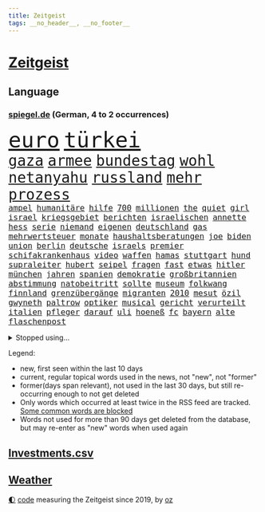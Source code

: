 ```yaml
---
title: Zeitgeist
tags: __no_header__, __no_footer__
---
```


# [Zeitgeist](https://oliz.io/zeitgeist/)

## Language

<h3><a href="https://www.spiegel.de" target="_blank">spiegel.de</a> (German, 4 to 2 occurrences)</h3>
<p style="font-family:monospace">
<span style="font-size:32pt"><a href="news_links.html#euro" class="current">euro</a></span>
<span style="font-size:32pt"><a href="news_links.html#türkei" class="current">türkei</a></span>
<br>
<span style="font-size:22pt"><a href="news_links.html#gaza" class="current">gaza</a></span>
<span style="font-size:22pt"><a href="news_links.html#armee" class="current">armee</a></span>
<span style="font-size:22pt"><a href="news_links.html#bundestag" class="current">bundestag</a></span>
<span style="font-size:22pt"><a href="news_links.html#wohl" class="current">wohl</a></span>
<span style="font-size:22pt"><a href="news_links.html#netanyahu" class="current">netanyahu</a></span>
<span style="font-size:22pt"><a href="news_links.html#russland" class="current">russland</a></span>
<span style="font-size:22pt"><a href="news_links.html#mehr" class="current">mehr</a></span>
<span style="font-size:22pt"><a href="news_links.html#prozess" class="current">prozess</a></span>
<br>
<span style="font-size:12pt"><a href="news_links.html#ampel" class="current">ampel</a></span>
<span style="font-size:12pt"><a href="news_links.html#humanitäre" class="current">humanitäre</a></span>
<span style="font-size:12pt"><a href="news_links.html#hilfe" class="current">hilfe</a></span>
<span style="font-size:12pt"><a href="news_links.html#700" class="current">700</a></span>
<span style="font-size:12pt"><a href="news_links.html#millionen" class="current">millionen</a></span>
<span style="font-size:12pt"><a href="news_links.html#the" class="current">the</a></span>
<span style="font-size:12pt"><a href="news_links.html#quiet" class="new">quiet</a></span>
<span style="font-size:12pt"><a href="news_links.html#girl" class="new">girl</a></span>
<span style="font-size:12pt"><a href="news_links.html#israel" class="current">israel</a></span>
<span style="font-size:12pt"><a href="news_links.html#kriegsgebiet" class="new">kriegsgebiet</a></span>
<span style="font-size:12pt"><a href="news_links.html#berichten" class="current">berichten</a></span>
<span style="font-size:12pt"><a href="news_links.html#israelischen" class="current">israelischen</a></span>
<span style="font-size:12pt"><a href="news_links.html#annette" class="current">annette</a></span>
<span style="font-size:12pt"><a href="news_links.html#hess" class="current">hess</a></span>
<span style="font-size:12pt"><a href="news_links.html#serie" class="current">serie</a></span>
<span style="font-size:12pt"><a href="news_links.html#niemand" class="current">niemand</a></span>
<span style="font-size:12pt"><a href="news_links.html#eigenen" class="current">eigenen</a></span>
<span style="font-size:12pt"><a href="news_links.html#deutschland" class="current">deutschland</a></span>
<span style="font-size:12pt"><a href="news_links.html#gas" class="current">gas</a></span>
<span style="font-size:12pt"><a href="news_links.html#mehrwertsteuer" class="current">mehrwertsteuer</a></span>
<span style="font-size:12pt"><a href="news_links.html#monate" class="current">monate</a></span>
<span style="font-size:12pt"><a href="news_links.html#haushaltsberatungen" class="new">haushaltsberatungen</a></span>
<span style="font-size:12pt"><a href="news_links.html#joe" class="current">joe</a></span>
<span style="font-size:12pt"><a href="news_links.html#biden" class="current">biden</a></span>
<span style="font-size:12pt"><a href="news_links.html#union" class="current">union</a></span>
<span style="font-size:12pt"><a href="news_links.html#berlin" class="current">berlin</a></span>
<span style="font-size:12pt"><a href="news_links.html#deutsche" class="current">deutsche</a></span>
<span style="font-size:12pt"><a href="news_links.html#israels" class="current">israels</a></span>
<span style="font-size:12pt"><a href="news_links.html#premier" class="current">premier</a></span>
<span style="font-size:12pt"><a href="news_links.html#schifakrankenhaus" class="new">schifakrankenhaus</a></span>
<span style="font-size:12pt"><a href="news_links.html#video" class="current">video</a></span>
<span style="font-size:12pt"><a href="news_links.html#waffen" class="current">waffen</a></span>
<span style="font-size:12pt"><a href="news_links.html#hamas" class="current">hamas</a></span>
<span style="font-size:12pt"><a href="news_links.html#stuttgart" class="current">stuttgart</a></span>
<span style="font-size:12pt"><a href="news_links.html#hund" class="current">hund</a></span>
<span style="font-size:12pt"><a href="news_links.html#supraleiter" class="new">supraleiter</a></span>
<span style="font-size:12pt"><a href="news_links.html#hubert" class="current">hubert</a></span>
<span style="font-size:12pt"><a href="news_links.html#seipel" class="new">seipel</a></span>
<span style="font-size:12pt"><a href="news_links.html#fragen" class="current">fragen</a></span>
<span style="font-size:12pt"><a href="news_links.html#fast" class="current">fast</a></span>
<span style="font-size:12pt"><a href="news_links.html#etwas" class="current">etwas</a></span>
<span style="font-size:12pt"><a href="news_links.html#hitler" class="current">hitler</a></span>
<span style="font-size:12pt"><a href="news_links.html#münchen" class="current">münchen</a></span>
<span style="font-size:12pt"><a href="news_links.html#jahren" class="current">jahren</a></span>
<span style="font-size:12pt"><a href="news_links.html#spanien" class="current">spanien</a></span>
<span style="font-size:12pt"><a href="news_links.html#demokratie" class="current">demokratie</a></span>
<span style="font-size:12pt"><a href="news_links.html#großbritannien" class="current">großbritannien</a></span>
<span style="font-size:12pt"><a href="news_links.html#abstimmung" class="current">abstimmung</a></span>
<span style="font-size:12pt"><a href="news_links.html#natobeitritt" class="current">natobeitritt</a></span>
<span style="font-size:12pt"><a href="news_links.html#sollte" class="current">sollte</a></span>
<span style="font-size:12pt"><a href="news_links.html#museum" class="current">museum</a></span>
<span style="font-size:12pt"><a href="news_links.html#folkwang" class="new">folkwang</a></span>
<span style="font-size:12pt"><a href="news_links.html#finnland" class="current">finnland</a></span>
<span style="font-size:12pt"><a href="news_links.html#grenzübergänge" class="current">grenzübergänge</a></span>
<span style="font-size:12pt"><a href="news_links.html#migranten" class="current">migranten</a></span>
<span style="font-size:12pt"><a href="news_links.html#2010" class="current">2010</a></span>
<span style="font-size:12pt"><a href="news_links.html#mesut" class="current">mesut</a></span>
<span style="font-size:12pt"><a href="news_links.html#özil" class="current">özil</a></span>
<span style="font-size:12pt"><a href="news_links.html#gwyneth" class="current">gwyneth</a></span>
<span style="font-size:12pt"><a href="news_links.html#paltrow" class="current">paltrow</a></span>
<span style="font-size:12pt"><a href="news_links.html#optiker" class="new">optiker</a></span>
<span style="font-size:12pt"><a href="news_links.html#musical" class="current">musical</a></span>
<span style="font-size:12pt"><a href="news_links.html#gericht" class="current">gericht</a></span>
<span style="font-size:12pt"><a href="news_links.html#verurteilt" class="current">verurteilt</a></span>
<span style="font-size:12pt"><a href="news_links.html#italien" class="current">italien</a></span>
<span style="font-size:12pt"><a href="news_links.html#pfleger" class="current">pfleger</a></span>
<span style="font-size:12pt"><a href="news_links.html#darauf" class="current">darauf</a></span>
<span style="font-size:12pt"><a href="news_links.html#uli" class="current">uli</a></span>
<span style="font-size:12pt"><a href="news_links.html#hoeneß" class="current">hoeneß</a></span>
<span style="font-size:12pt"><a href="news_links.html#fc" class="current">fc</a></span>
<span style="font-size:12pt"><a href="news_links.html#bayern" class="current">bayern</a></span>
<span style="font-size:12pt"><a href="news_links.html#alte" class="current">alte</a></span>
<span style="font-size:12pt"><a href="news_links.html#flaschenpost" class="new">flaschenpost</a></span>
</p>
<details>
<summary>Stopped using...</summary>
<p class="former" style="font-size:12pt">
wirkte(1121) draußen(1119) fünfte(1119) identifiziert(1119) verfolgen(1118) brücke(1117) joachim(1117) krankenhäusern(1117) mittelmeer(1117) nawalny(1117) gestoßen(1116) hinterher(1116) jahrzehntelang(1116) kardinal(1116) untersagt(1116) widerspricht(1116) aufgeben(1115) bessere(1115) erfahren(1115) gelassen(1115) 22(1114) bayerische(1114) bidens(1114) egal(1114) florida(1114) verändert(1114) aufstieg(1113) entdeckte(1113) hieß(1113) szenen(1113) tiefe(1113) wahrheit(1113) wolle(1113) überlebt(1113) elfmeter(1112) geheimnis(1112) pocht(1112) rand(1112) schaltet(1112) spdpolitiker(1112) weltweite(1112) zurzeit(1112) amerikaner(1111) beteiligten(1111) bundesland(1111) einzelne(1111) englische(1111) erfasst(1111) preisen(1111) roman(1111) verbreitet(1111) verlässt(1111) wechseln(1111) angeblichen(1110) drohungen(1110) künftigen(1110) mai(1110) maß(1110) zahlung(1110) besucher(1109) illegal(1109) islamischer(1109) schwierigkeiten(1109) bestätigen(1108) jüngeren(1108) zuversicht(1108) bekamen(1107) bull(1107) indes(1107) engagement(1106) fund(1106) glücklich(1106) lügen(1106) netzwerk(1106) pflanzen(1106) satz(1106) lebte(1105) minute(1105) trainieren(1105) vorübergehend(1105) brite(1104) brutal(1104) saarland(1104) unbedingt(1104) versuchte(1104) warschau(1104) halb(1103) toter(1103) töten(1103) erlitt(1102) hielten(1102) verfehlt(1102) beiträge(1101) bürgermeisterin(1101) haaland(1101) nase(1101) triumph(1101) 1500(1100) extremen(1099) geprägt(1099) licht(1099) überleben(1099) gang(1098) spannungen(1098) offiziellen(1097) einnahmen(1096) stelle(1096) änderungen(1096) echten(1095) einschätzung(1095) erfolgreichsten(1095) regelung(1094) lücke(1093) behalten(1092) mangel(1092) monats(1092) em(1091) leider(1091) skeptisch(1091) syrer(1091) großem(1090) analysiert(1087) nationalen(1087) stellung(1086) atomkraft(1085) enorme(1085) fortsetzung(1085) prognose(1085) rang(1084) schaut(1082) zeigten(1080) finanzielle(1079) verständnis(1078) empfangen(1067) verpasste(1067) ausgaben(1066) herausforderungen(1065) drohne(1061) ära(1061) heidelberg(1030) extremwetter(988) skandale(978) 4000(963) westlichen(923) stoltenberg(918) unfälle(899) kontinent(881) serbien(878) sammelt(863) tricks(862) schwäche(861) seither(857) arte(852) ausnahme(851) lebensmitteln(850) rechtens(840) mächtigen(836) landsleute(826) technischen(823) erfolgreichste(818) dörfer(815) 20000(810) kameras(808) schlafen(789) gewohnt(788) börsen(787) gemeinschaft(783) world(782) diebe(780) gleichen(766) konflikts(764) radikalen(764) worum(760) krankenkassen(748) wichtiges(743) siebten(742) 41(729) stadtteil(715) museen(700) promis(698) zustande(694) piloten(691) frühe(680) aufgestellt(675) heikel(666) beschäftigen(657) kahn(654) bonn(653) geplatzt(650) erneuert(642) streiken(642) herausgefunden(629) aufhören(624) brüder(622) 40000(619) transparenz(618) sklaverei(607) gestärkt(603) schildern(601) erneuerbare(596) spiegelbildungsnewsletter(595) starkregen(593) typ(589) arbeitsbedingungen(588) herzen(586) starkes(581) messerattacke(580) modernen(580) günstige(576) indem(569) handys(568) crew(567) abgrund(566) boxen(565) ertrinken(557) zugänglich(556) dahin(544) psychiatrie(542) zentrale(541) zustände(536) steuerhinterziehung(534) erleichtert(527) angeschlagenen(524) bedrohte(516) reporterin(515) schwächen(515) joshua(513) stockholm(513) tiefer(512) jimmy(499) gelöscht(497) setzten(495) grün(491) partnerin(487) bleibe(484) geste(484) stören(477) gehirn(459) geheime(457) zivile(452) mithalten(445) ron(445) verschärfung(439) 63(436) wünsche(436) farben(424) gewässer(423) rätseln(422) russlandukrainenews(418) freigegeben(415) erzielte(413) bewusstlos(408) kollege(405) bulgarien(404) historisches(404) indiens(404) drohung(403) rose(402) stärkere(397) haustier(396) wählt(395) rückblick(394) erleichtern(391) zimmer(391) wohnungsbau(388) überraschenden(387) staatsanwalt(385) abgestimmt(384) 300000(383) prigoschin(383) männliche(382) beobachtungen(381) entführen(381) freundschaft(380) prien(380) karriereberaterin(378) 23jährige(372) gefangenen(372) forscht(371) alice(367) verehrt(364) ioc(361) abgeben(355) ulm(352) staates(350) häufigsten(349) jets(349) johnny(341) meisterschaft(340) pop(339) süß(336) überlebende(336) dfbelf(333) youtuber(333) abwehr(332) airbus(332) apotheken(326) madonna(325) dunkelheit(324) mächtige(324) überprüfen(324) legten(323) größeren(319) erheben(318) wirklichkeit(318) wunderbare(318) perfekten(314) abgewiesen(313) dreier(312) legendäre(311) tauchte(311) jva(309) verbündete(308) 28jähriger(305) community(305) venedig(302) ladung(298) genehmigungen(297) boom(294) ressourcen(293) erliegen(292) plätze(292) hinkt(291) christdemokraten(290) denkbar(288) geschäften(286) brust(285) botschafterin(283) heiligen(281) wasserstoff(281) pferd(280) verdächtigt(280) jason(278) begeistern(276) wettlauf(275) akt(273) metropolen(270) jahrestag(267) dom(266) angemeldet(265) jubelt(265) stein(265) landtagswahl(264) verbrannt(262) geständnis(260) unruhe(259) bär(257) generäle(257) vermittler(257) usbürger(255) loswerden(254) weh(253) wölfe(251) nachbarschaft(247) nordstreampipelines(242) spiegelrecherchen(242) moskauer(240) kehren(239) anlagen(238) entschlossen(236) elfjährige(235) höhepunkt(235) studiert(235) teufel(235) athletinnen(233) wetterphänomen(233) gejagt(230) kassen(230) territorium(228) wach(227) betreiben(225) 40jähriger(223) beschreiben(223) ebrahim(222) lübeck(222) umsetzen(222) bier(221) downing(221) militanten(218) wasserwerfer(218) beleg(217) vereinte(217) hauseigentümer(216) kippen(216) kollabiert(216) mannheim(215) erling(214) existenz(212) leck(212) ecuador(211) raubtier(211) stabilisieren(210) 2027(209) lobte(208) arten(205) höhenflug(204) militärstützpunkt(204) modi(204) erdöl(203) exparteichef(203) fluggesellschaften(203) referendum(203) augenzeugen(202) nirgendwo(202) italiener(200) oberbayern(200) deutlicher(199) dreh(198) staatsbürger(197) östlichen(197) trümmerfeld(194) vertretung(194) weicht(194) festival(192) abgewendet(191) schlechtes(189) depp(188) inter(188) lasse(188) 55jährigen(186) 8000(185) beine(185) blutigen(185) getrieben(185) usbehörden(185) kremlkritiker(184) breit(182) erstem(182) forscherin(182) gefangenenaustausch(182) gerichtlich(182) grenzkontrollen(182) erforscht(181) luxus(181) mittelschicht(181) überfahren(181) jagen(180) behauptungen(177) a5(176) bewerbung(176) blau(176) buchen(176) vergeltung(176) erging(175) katrin(175) 97(174) feinde(174) zulässig(174) geht's(173) menschenmenge(171) fabian(170) hamburgs(170) feministinnen(169) lied(169) stöhnen(169) bescheren(168) beteiligte(168) florenz(167) jederzeit(166) herum(165) 260(164) infolge(164) landtagswahlen(164) niño(164) sparkassen(164) vorgenommen(163) weidel(163) badeunfall(162) beschleunigen(162) füßen(160) übersehen(160) neuwahlen(159) werken(157) begraben(156) fünfjähriger(156) opernsängerin(156) vietnam(155) exekutiert(154) internetstars(154) skandieren(154) rettungskräften(153) versagte(151) ausschließen(150) etabliert(150) motivieren(150) temperaturrekorde(150) terroristischen(150) kennzeichen(149) mangelnder(149) matteo(148) aufheben(147) cartoonisten(147) endrunde(147) fußfessel(147) scarlett(146) spielerin(146) bildschirme(145) höchstens(145) südlich(145) stadtverwaltung(144) qualifiziert(143) kalter(142) lukas(142) abschrecken(140) gleichstellung(140) balkon(139) familienvater(139) vučić(139) ngos(138) wird’s(138) marschflugkörper(137) bisse(136) defizite(136) gabriel(136) anschluss(134) schlechteste(134) ironman(133) saftig(133) sanieren(133) überdurchschnittlich(133) profitierten(132) rammstein(132) lösbar(131) rammsteinfrontmann(131) romane(131) ungefähr(131) cdupolitikerin(130) südukraine(130) schmerz(129) bundestagsabgeordnete(128) thore(128) unionspolitiker(128) drückt(127) durchgreifen(127) entsorgt(127) friedensnobelpreisträger(127) häusern(127) traumtor(126) steve(125) lindemanns(124) angelaufen(123) auswärtiges(123) bartsch(123) polizeigewerkschaft(123) bemerkbar(122) beschuldigter(122) dortigen(122) massiver(122) vernetzen(122) landkreise(121) quellen(121) schwach(121) spaghetti(121) abgesehen(120) gasversorgung(120) schadens(120) verbrauchern(120) rechtsaußenpartei(119) verzögern(119) unwahrheiten(118) hetzt(117) schlichten(116) entsprechend(115) voraussichtlich(115) rundfunk(114) terrormiliz(114) trends(114) beißt(112) erweitert(111) hohem(111) locker(111) beliebten(110) csuchef(110) versenkt(110) militäroperation(109) vermittelt(109) clemens(107) dehydrierung(106) klischees(106) cduchefs(105) perfide(105) seele(105) blumen(104) supermärkte(104) zäsur(104) streichung(102) substanz(102) 7000(101) buffet(101) charmeoffensive(101) gewinnerin(101) hacken(101) heim(101) kühlen(101) afderfolge(100) lagen(100) therapie(100) ausgestiegen(99) diabetes(99) journalistin(99) militärisch(99) negativen(99) staatsbürgern(99) baseball(97) weltrekorde(97) iranischer(96) jagt(96) korrigieren(96) reservisten(96) zollbeamte(96) selenskyjs(95) showdown(95) dominanz(94) gegeneinander(94) haftet(94) julia(94) kultusminister(94) mobilfunk(94) verkraften(94) freiwilliger(93) glamour(93) anlaufstelle(92) ansonsten(92) mclaren(92) maximal(91) mittelalter(91) spende(91) verpflichtend(91) einsatzbereit(90) korridor(90) unsicherheit(90) verstappens(90) ausbeutung(89) erlebten(89) fußballzweitligist(89) kleintransporter(89) tierfotos(89) braunbärin(88) dahinterstecken(88) jungs(88) luftverkehr(88) messis(88) psyche(88) sechsstellige(88) zahlungsmittel(88) entstand(87) exxonmobil(87) geschummelt(87) milliardenschweres(87) perfiden(87) säugetiere(87) umging(87) vorfalls(87) ergründen(86) meile(86) ussenatoren(86) wider(86) überweisen(86) ehrenpräsident(85) erfolgsgeschichte(85) führungswechsel(85) gesetzlich(85) tragisches(85) weltsicht(85) wmgold(85) klimaforscher(84) schwarzmeerflotte(84) schraubt(83) verschobene(83) günzburg(82) lutz(82) netanyahus(82) superlative(82) tagesgeld(82) town(82) erzkonservativen(81) friedliche(81) gene(81) henderson(81) hilferuf(81) fußballgeschichte(80) bono(79) gelüftet(79) hinabgestürzt(79) häftling(79) männlichkeit(79) nordkoreanische(79) unermüdlich(79) beispiellose(78) deckung(78) gesunden(78) musikfestival(78) regierungsgegner(78) afc(77) ernten(77) finanzmarkt(77) pds(77) schrecklichen(77) terroranschlag(77) tirana(77) einfrieren(76) fahrverbot(76) kriegsgefangene(76) wohngebäuden(76) 350(75) brustkrebs(75) hunden(75) hühnern(75) mau(75) pragmatische(75) produktionshalle(75) widerlegen(75) betreuen(74) kriegsschauplatz(74) verweigerten(74) videotagebuch(74) vorgesetzte(74) wölfen(74) flugabwehrsysteme(73) klubpräsident(73) körperliche(73) usrapper(73) amber(72) heard(72) puppen(72) verbergen(72) vielversprechende(72) zwiebeln(72) flüchtlingsboote(71) hochsommer(71) stemmt(71) widersprüchliche(71) austria(70) inside(70) kehrten(70) smartphonesucht(70) unbeeindruckt(70) wettstreit(70) zaubert(70) zähen(70) bargeld(69) betonblöcken(69) betrieben(69) kolportiert(69) schutzräumen(69) travemünde(69) volkswirtschaft(69) 195(68) erdtrabanten(68) erzrivalen(68) mary(68) nirgends(68) reutlingen(68) schiitenmiliz(68) zweifachen(68) gegenmodell(67) inhalt(67) parteiausschluss(67) riesiges(67) verhandlungspartner(67) weltgeschichte(67) anwälten(66) bayernwahl(66) berufswahl(66) bester(66) bochums(66) krimi(66) nickel(66) tiefstand(66) a1(65) beschießt(65) bevorsteht(65) express(65) golfplätze(65) moscheen(65) negative(65) packungen(65) raumfahrer(64) bedeutende(63) besorgniserregenden(63) resistent(63) starspieler(63) touristische(63) katastrophenschutz(62) pannen(62) drogenmafia(61) faesers(61) fettleibigkeit(61) geraumer(61) meereis(61) südpol(61) unten(61) bbc(60) brunsbüttel(60) exorzist(60) freizeitsportler(60) friedkin(60) heimwm(60) raketenabwehrsystem(60) dasselbe(59) fakultäten(59) mehrheitlich(59) weltranglistenersten(59) year(59) beispiellosen(58) fingen(58) gamer(58) publikums(58) roter(58) trinkwasserversorgung(58) versicherten(58) ausgeraubt(57) automatischen(57) country(57) dreijährige(57) englisch(57) garden(57) immobilienunternehmen(57) kremlkritikers(57) latenightshow(57) verzehren(57) bundesfinanzministerium(56) dmytro(56) eiffelturm(56) einigkeit(56) posiert(56) rennfahrer(56) schlugen(56) tvsender(56) verhängen(56) buchpreis(55) gefälschte(55) gewagt(55) olearius(55) pflügen(55) raumsonde(55) ähnelt(55) fraktionschefs(54) gewöhnt(54) hang(54) nadia(54) arrow(53) berger(53) hühner(53) schmälern(53) sperma(53) teilten(53) badenwürttembergische(52) feste(52) jorge(52) jugendorganisation(52) konstellation(52) urheber(52) vilda(52) 650(51) 750(51) abgesetzt(51) fat(51) früherkennung(51) indiz(51) auszugeben(50) engagierte(50) gondel(50) militärfahrzeuge(50) opferzahlen(50) rumänische(50) rückgänge(50) tabellenspitze(50) walmart(50) bundesligaspiel(49) häufige(49) türmer(49) besserung(48) reuschenbach(48) sigmar(48) aquadom(47) entdeckten(47) frisches(47) miserabel(47) müde(47) zentral(47) fluchtwege(46) geschlossener(46) lenken(46) neandertaler(46) neandertalern(46) bremerhaven(45) gymnasium(45) lkwunfall(45) schneemangel(45) windigen(45) abwehrspieler(44) aufwendig(44) dreistelliger(44) inakzeptabel(44) nobelpreis(44) trickst(44) geglaubte(43) gemeinschaftlichen(43) muslimische(43) nummernschilder(43) welttournee(43) 120000(42) aiwangers(42) berichteten(42) boxenstopp(42) flugblatt(42) konzertfilm(42) nszeit(42) boeing(41) breaking(41) brunnen(41) charlotte(41) gedanke(41) turnen(41) a100(40) aleksander(40) eindringlinge(40) eröffneten(40) letztere(40) uefapräsident(40) umdrehen(40) zulauf(40) čeferin(40) afdfraktion(39) haustiere(39) kimmich(39) marathon(39) serbiens(39) spareinlagen(39) jumbo(38) scherz(38) sophie(38) süßes(38) vizeregierungschef(38) beschweren(37) bundesbankchef(37) fiskus(37) geschützte(37) jean(37) margaritaville(37) nagel(37) äußerten(37) bebte(36) estlands(36) gebot(36) peinliche(36) pflichtsieg(36) spätsommer(36) wovor(36) geschehnissen(35) grundstück(35) harsche(35) marrakesch(35) preisverfall(35) reinhold(35) erzeugt(34) leroy(34) massenproteste(34) noten(34) auffahrunfall(33) desaströs(33) eingebracht(33) familienmitglieder(33) 63jährige(32) bordeaux(32) castingsystem(32) meldung(32) perfides(32) raketeneinschläge(32) shortlist(32) übernahm(32) versöhnlicher(31) augenscheinlich(30) gerd(30) schwerter(30) überraschen(30) bloßen(29) bundestagspräsidium(29) dreifacher(29) gestiegene(29) grafische(29) zuverlässig(29) cumexprozess(28) linkenpolitiker(28) profiteure(28) spiegelrekonstruktion(28) tierschützern(28) umtreibt(28) unbehagen(28) albanien(27) harren(27) hunters(27) konzentriert(27) pedo(27) verheiratet(27) volksbefreiungsarmee(27) asteroiden(26) australier(26) gebrochenen(26) gewaltigen(26) gezielten(26) staub(26) westdeutschland(26) engpässe(25) gesenkt(25) katastrophalen(25) pädosexuelle(25) voralpen(25) weiterleben(25) 2028(24) ankam(24) flugzeugtoilette(24) jahrzehntelange(24) kamerun(24) sinnlose(24) entzug(23) grenzregion(23) hybris(23) krisenherde(23) reichstag(23) röhre(23) zinssatz(23) zuwanderer(23) 43(22) 90jährige(22) ansprüche(22) bubble(22) durchkreuzen(22) lecken(22) gelähmt(21) neulinge(21) solidarisiert(21) testfall(21) 2003(20) attraktiven(20) frauenquote(20) mobilfunknetze(20) südchinesischen(20) veröffentlichung(20) zähler(20) knappen(19) musikerin(19) zukommt(19) weltstadt(18) eingeschleust(17) messner(17) schert(17) tödlichsten(17) verkehrsknoten(17) bemühungen(16) deeskalation(16) eberhard(16) eukommissar(16) jurgalski(16) techkonzerne(16) umfragewerte(16) warme(16) 199(15) eintrafen(15) eliud(15) grenzschutz(15) kipchoge(15) klarheit(15) lenkt(15) polizeischutz(15) volkes(15) wartelisten(15) ddr(14) furcht(14) neuerung(14) rotterdam(14) ruhig(14) ungeschlagene(14) westbalkan(14) formel1weltmeister(13) parken(13) selbsternannte(13) aufsichtsratschef(12) einberufen(12) formhoch(12) höchster(12) kongress(12) physiker(12) behoben(11) böse(11) commerzbank(11) großraum(11) itausfall(11) loslassen(11) mccarthy(11) verordnet(11) zusammenschluss(11) überfüllten(11)
</p>
</details>
<p>Legend:
<ul>
<li><span class="new">new</span>, first seen within the last 10 days</li>
<li><span class="current">current</span>, regular topical words used in the news, not "new", not "former"</li>
<li><span class="former">former(days span relevant)</span>, not used in the last 30 days, but still re-occurring enough to not get deleted</li>
<li>Only words which occurred at least twice in the RSS feed are tracked. <a href="language/filters.py">Some common words are blocked</a></li>
<li>Words not used for more than 90 days get deleted from the database, but may re-enter as "new" words when used again</li>
</ul>
</p>

## [Investments](investments.html)[.csv](investments.csv)

## [Weather](weather.html)

<footer>
<a href="javascript:toggleTheme()" class="nav">🌓</a>
<a href="https://github.com/ooz/zeitgeist">code</a> measuring the Zeitgeist since 2019, by <a href="https://oliz.io">oz</a>
</footer>
